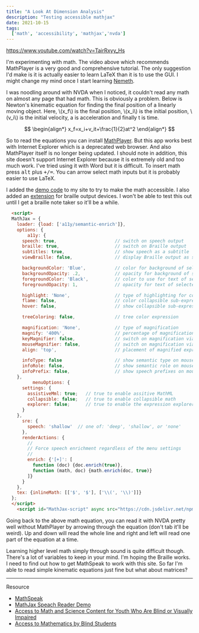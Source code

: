 ```yaml
---
title: "A Look At Dimension Analysis"
description: "Testing accessible mathjax"
date: 2021-10-15 
tags:
  ['math', 'accessibility', 'mathjax','nvda']
---
```


https://www.youtube.com/watch?v=TairRxyy_Hs

I'm experimenting with math. The video above which recommends MathPlayer is a very good and comprehensive tutorial. The only suggestion I'd make is it is actually easier to learn LaTeX than it is to use the GUI. I might change my mind once I start learning [Nemeth](https://nemeth.aphtech.org/). 

I was noodling around with NVDA when I noticed, it couldn't read any math on almost any page that had math. This is obviously a problem. Below is Newton's kinematic equation for finding the final position of a linearly moving object. Here, \\(x_f\\) is the final position, \\(x_i\\) is the initial position, \\(v_i\\) is the initial velocity, a is acceleration and finally t is time.

$$
\begin{align*}
 x_f=x_i+v_it+\frac{1}{2}at^2 
\end{align*}
$$

So to read the equations you can install [MathPlayer](https://docs.wiris.com/en/mathplayer/start). But this app works best with Internet Explorer which is a deprecated web browser. And also MathPlayer itself is no longer being updated. I should note in addition, this site doesn't support Internet Explorer because it is extremely old and too much work. I've tried using it with Word but it is difficult. To insert math press <kbd>alt</kbd> plus <kbd>+/=</kbd>. You can arrow select math inputs but it is probably easier to use LaTeX. 

I added the [demo code](https://github.com/mathjax/MathJax-demos-web/blob/master/speech-tex-chtml.html.md) to my site to try to make the math accessible. I also added an [extension](http://docs.mathjax.org/en/v3.2-latest/options/accessibility.html#accessibility-options) for braille output devices. I won't be able to test this out until I get a braille note taker so it'll be a while.

```html
  <script>
  MathJax = {
    loader: {load: ['a11y/semantic-enrich']},
    options: {
        a11y: {
      speech: true,                      // switch on speech output
      braille: true,                     // switch on Braille output
      subtitles: true,                   // show speech as a subtitle
      viewBraille: false,                // display Braille output as subtitles

      backgroundColor: 'Blue',           // color for background of selected sub-expression
      backgroundOpacity: .2,             // opacity for background of selected sub-expression
      foregroundColor: 'Black',          // color to use for text of selected sub-expression
      foregroundOpacity: 1,              // opacity for text of selected sub-expression

      highlight: 'None',                 // type of highlighting for collapsible sub-expressions
      flame: false,                      // color collapsible sub-expressions
      hover: false,                      // show collapsible sub-expression on mouse hovering

      treeColoring: false,               // tree color expression

      magnification: 'None',             // type of magnification
      magnify: '400%',                   // percentage of magnification of zoomed expressions
      keyMagnifier: false,               // switch on magnification via key exploration
      mouseMagnifier: false,             // switch on magnification via mouse hovering
      align: 'top',                      // placement of magnified expression

      infoType: false                    // show semantic type on mouse hovering
      infoRole: false,                   // show semantic role on mouse hovering
      infoPrefix: false,                 // show speech prefixes on mouse hovering
    },
          menuOptions: {
      settings: {
        assistiveMml: true;   // true to enable assitive MathML
        collapsible: false;   // true to enable collapsible math
        explorer: false;      // true to enable the expression explorer
      }
    },
      sre: {
        speech: 'shallow'  // one of: 'deep', 'shallow', or 'none'
      },
      renderActions: {
        //
        // Force speech enrichment regardless of the menu settings
        //
        enrich: {'[+]': [
          function (doc) {doc.enrich(true)},
          function (math, doc) {math.enrich(doc, true)}  
        ]}
      }
    },
    tex: {inlineMath: [['$', '$'], ['\\(', '\\)']]}
  };
  </script>
    <script id="MathJax-script" async src="https://cdn.jsdelivr.net/npm/mathjax@3/es5/tex-chtml.js"></script>
```
Going back to the above math equation, you can read it with NVDA pretty well without MathPlayer by arrowing through the equation (don't tab it'll be weird). Up and down will read the whole line and right and left will read one part of the equation at a time. 

Learning higher level math simply through sound is quite difficult though. There's a lot of variables to keep in your mind. I'm hoping the Braille works. I need to find out how to get MathSpeak to work with this site. So far I'm able to read simple kinematic equations just fine but what about matrices? 
______
Resource

* [MathSpeak](https://www.seewritehear.com/learn/mathspeak-and-mathspeak-rules/)
* [MathJax Speach Reader Demo](https://mathjax.github.io/MathJax-demos-web/speech-tex-chtml.html.html)
* [Access to Math and Science Content for Youth Who Are Blind or Visually Impaired](https://nfb.org/images/nfb/publications/jbir/jbir19/jbir090101.html)
* [Access to Mathematics by Blind Students](http://www.snv.jussieu.fr/inova/villette2002/act5b.htm)